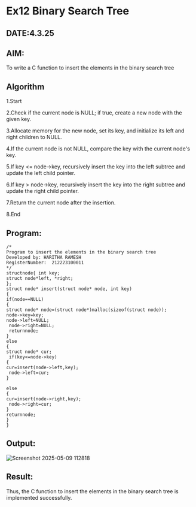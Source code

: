 # Ex12 Binary Search Tree
## DATE:4.3.25
## AIM:
To write a C function to insert the elements in the binary search tree

## Algorithm
1.Start

2.Check if the current node is NULL; if true, create a new node with the given key.

3.Allocate memory for the new node, set its key, and initialize its left and right children to NULL.

4.If the current node is not NULL, compare the key with the current node's key.

5.If key <= node->key, recursively insert the key into the left subtree and update the left child pointer.

6.If key > node->key, recursively insert the key into the right subtree and update the right child pointer.

7.Return the current node after the insertion.

8.End

## Program:
```
/*
Program to insert the elements in the binary search tree
Developed by: HARITHA RAMESH
RegisterNumber:  212223100011
*/
structnode{ int key;
struct node*left, *right;
};
struct node* insert(struct node* node, int key)
{
if(node==NULL)
{
struct node* node=(struct node*)malloc(sizeof(struct node));
node->key=key;
node->left=NULL;
 node->right=NULL;
 returnnode;
}
else
{
struct node* cur;
 if(key<=node->key)
{
cur=insert(node->left,key);
 node->left=cur;
}
 
else
{
cur=insert(node->right,key);
 node->right=cur;
}
returnnode;
}
}

```

## Output:
![Screenshot 2025-05-09 112818](https://github.com/user-attachments/assets/d2a1e6aa-a731-4274-89dd-776c6808a5f3)




## Result:
Thus, the C function to insert the elements in the binary search tree is implemented successfully.
